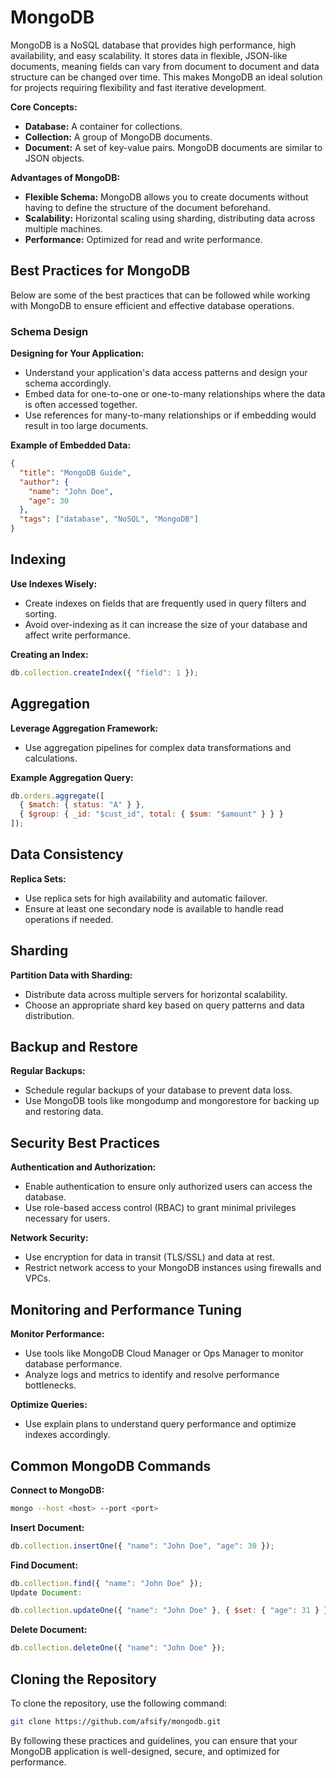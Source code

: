 # MongoDB

MongoDB is a NoSQL database that provides high performance, high availability, and easy scalability. It stores data in flexible, JSON-like documents, meaning fields can vary from document to document and data structure can be changed over time. This makes MongoDB an ideal solution for projects requiring flexibility and fast iterative development.

**Core Concepts:**

- **Database:** A container for collections.
- **Collection:** A group of MongoDB documents.
- **Document:** A set of key-value pairs. MongoDB documents are similar to JSON objects.

**Advantages of MongoDB:**

- **Flexible Schema:** MongoDB allows you to create documents without having to define the structure of the document beforehand.
- **Scalability:** Horizontal scaling using sharding, distributing data across multiple machines.
- **Performance:** Optimized for read and write performance.

## Best Practices for MongoDB

Below are some of the best practices that can be followed while working with MongoDB to ensure efficient and effective database operations.

### Schema Design

**Designing for Your Application:**

- Understand your application's data access patterns and design your schema accordingly.
- Embed data for one-to-one or one-to-many relationships where the data is often accessed together.
- Use references for many-to-many relationships or if embedding would result in too large documents.

**Example of Embedded Data:**

```json
{
  "title": "MongoDB Guide",
  "author": {
    "name": "John Doe",
    "age": 30
  },
  "tags": ["database", "NoSQL", "MongoDB"]
}
```

## Indexing

**Use Indexes Wisely:**

- Create indexes on fields that are frequently used in query filters and sorting.
- Avoid over-indexing as it can increase the size of your database and affect write performance.

**Creating an Index:**

```javascript
db.collection.createIndex({ "field": 1 });
```

## Aggregation

**Leverage Aggregation Framework:**

- Use aggregation pipelines for complex data transformations and calculations.

**Example Aggregation Query:**

```javascript
db.orders.aggregate([
  { $match: { status: "A" } },
  { $group: { _id: "$cust_id", total: { $sum: "$amount" } } }
]);
```

## Data Consistency

**Replica Sets:**

- Use replica sets for high availability and automatic failover.
- Ensure at least one secondary node is available to handle read operations if needed.

## Sharding

**Partition Data with Sharding:**

- Distribute data across multiple servers for horizontal scalability.
- Choose an appropriate shard key based on query patterns and data distribution.

## Backup and Restore

**Regular Backups:**

- Schedule regular backups of your database to prevent data loss.
- Use MongoDB tools like mongodump and mongorestore for backing up and restoring data.

## Security Best Practices

**Authentication and Authorization:**

- Enable authentication to ensure only authorized users can access the database.
- Use role-based access control (RBAC) to grant minimal privileges necessary for users.

**Network Security:**

- Use encryption for data in transit (TLS/SSL) and data at rest.
- Restrict network access to your MongoDB instances using firewalls and VPCs.

## Monitoring and Performance Tuning

**Monitor Performance:**

- Use tools like MongoDB Cloud Manager or Ops Manager to monitor database performance.
- Analyze logs and metrics to identify and resolve performance bottlenecks.

**Optimize Queries:**

- Use explain plans to understand query performance and optimize indexes accordingly.

## Common MongoDB Commands

**Connect to MongoDB:**

```bash
mongo --host <host> --port <port>
```

**Insert Document:**

```javascript
db.collection.insertOne({ "name": "John Doe", "age": 30 });
```

**Find Document:**

```javascript
db.collection.find({ "name": "John Doe" });
Update Document:
```

```javascript
db.collection.updateOne({ "name": "John Doe" }, { $set: { "age": 31 } });
```

**Delete Document:**

```javascript
db.collection.deleteOne({ "name": "John Doe" });
```

## Cloning the Repository

To clone the repository, use the following command:

```bash
git clone https://github.com/afsify/mongodb.git
```

By following these practices and guidelines, you can ensure that your MongoDB application is well-designed, secure, and optimized for performance.
